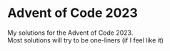 # Advent of Code 2023
My solutions for the Advent of Code 2023.  
Most solutions will try to be one-liners (if I feel like it)
